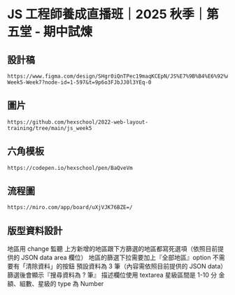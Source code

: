 # JS 工程師養成直播班｜2025 秋季｜第五堂 - 期中試煉

 ## 設計稿
```
https://www.figma.com/design/SHgr0iQnTPec19maqKCEpN/JS%E7%9B%B4%E6%92%AD%E7%8F%AD-Week5-Week7?node-id=1-597&t=9p6o3FJbJJ0l3YEq-0
```
## 圖片
```
https://github.com/hexschool/2022-web-layout-training/tree/main/js_week5
```
## 六角模板
```
https://codepen.io/hexschool/pen/BaQveVm
```
## 流程圖
```
https://miro.com/app/board/uXjVJK76BZE=/
```
## 版型資料設計
地區用 change 監聽
上方新增的地區跟下方篩選的地區都寫死選項（依照目前提供的 JSON data area 欄位）
地區的篩選下拉需要加上『全部地區』option
不需要有「清除資料」的按鈕
預設資料為 3 筆（內容需依照目前提供的 JSON data）
篩選後會顯示『搜尋資料為 ? 筆』
描述欄位使用 textarea
星級區間是 1-10 分
金額、組數、星級的 type 為 Number
 
